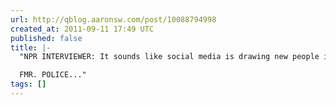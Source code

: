 ```yaml
---
url: http://qblog.aaronsw.com/post/10088794998
created_at: 2011-09-11 17:49 UTC
published: false
title: |-
  "NPR INTERVIEWER: It sounds like social media is drawing new people into crime in a way.

  FMR. POLICE..."
tags: []
---
```



